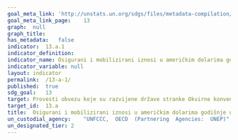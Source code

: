 ```yaml
---
goal_meta_link:	'http://unstats.un.org/sdgs/files/metadata-compilation/Metadata-Goal-13.pdf'
goal_meta_link_page:	13
graph:	null
graph_title:	
has_metadata:	false
indicator:	13.a.1
indicator_definition:	
indicator_name:	Osigurani i mobilizirani iznosi u američkim dolarima godišnje u odnosu na nastavljeni postojeći cilj kolektivne mobilizacije u iznosu od 100 milijardi USD do 2025. godine
indicator_variable:	null
layout:	indicator
permalink:	/13-a-1/
published:	true
sdg_goal:	13
target:	Provesti obvezu koje su razvijene države stranke Okvirne konvencije Ujedinjenih naroda o promjeni klime preuzele s ciljem zajedničkog aktiviranja 100 milijardi USD godišnje do 2020. iz svih izvora kako bi se uzele u obzir potrebe zemalja u razvoju u kontekstu konkretnih akcija ublažavanja i transparentnosti o provedbi i potpunog funkcioniranja Zelenog klimatskog fonda tako da ga se kapitalizira što je ranije moguće
target_id:	13.a
title:	Osigurani i mobilizirani iznosi u američkim dolarima godišnje u odnosu na nastavljeni postojeći cilj kolektivne mobilizacije u iznosu od 100 milijardi USD do 2025. godine
un_custodial_agency:	"UNFCCC,  OECD  (Partnering  Agencies:  UNEP)"
un_designated_tier:	2
---
```

